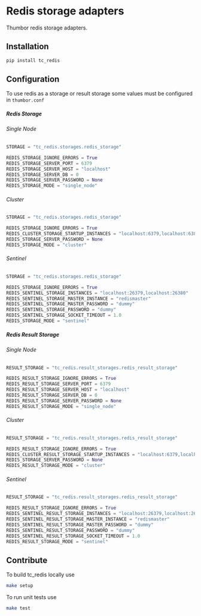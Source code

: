 # Redis storage adapters

Thumbor redis storage adapters.

## Installation

```bash
pip install tc_redis
```

## Configuration

To use redis as a storage or result storage some values must be configured in `thumbor.conf`

##### Redis Storage

###### Single Node
```python
STORAGE = "tc_redis.storages.redis_storage"

REDIS_STORAGE_IGNORE_ERRORS = True
REDIS_STORAGE_SERVER_PORT = 6379
REDIS_STORAGE_SERVER_HOST = "localhost"
REDIS_STORAGE_SERVER_DB = 0
REDIS_STORAGE_SERVER_PASSWORD = None
REDIS_STORAGE_MODE = "single_node"
```

###### Cluster
```python
STORAGE = "tc_redis.storages.redis_storage"

REDIS_STORAGE_IGNORE_ERRORS = True
REDIS_CLUSTER_STORAGE_STARTUP_INSTANCES = "localhost:6379,localhost:6380"
REDIS_STORAGE_SERVER_PASSWORD = None
REDIS_STORAGE_MODE = "cluster"
```

###### Sentinel
```python
STORAGE = "tc_redis.storages.redis_storage"

REDIS_STORAGE_IGNORE_ERRORS = True
REDIS_SENTINEL_STORAGE_INSTANCES = "localhost:26379,localhost:26380"
REDIS_SENTINEL_STORAGE_MASTER_INSTANCE = "redismaster"
REDIS_SENTINEL_STORAGE_MASTER_PASSWORD = "dummy"
REDIS_SENTINEL_STORAGE_PASSWORD = "dummy"
REDIS_SENTINEL_STORAGE_SOCKET_TIMEOUT = 1.0
REDIS_STORAGE_MODE = "sentinel"
```

##### Redis Result Storage

###### Single Node
```python
RESULT_STORAGE = "tc_redis.result_storages.redis_result_storage"

REDIS_RESULT_STORAGE_IGNORE_ERRORS = True
REDIS_RESULT_STORAGE_SERVER_PORT = 6379
REDIS_RESULT_STORAGE_SERVER_HOST = "localhost"
REDIS_RESULT_STORAGE_SERVER_DB = 0
REDIS_RESULT_STORAGE_SERVER_PASSWORD = None
REDIS_RESULT_STORAGE_MODE = "single_node"
```

###### Cluster
```python
RESULT_STORAGE = "tc_redis.result_storages.redis_result_storage"

REDIS_RESULT_STORAGE_IGNORE_ERRORS = True
REDIS_CLUSTER_RESULT_STORAGE_STARTUP_INSTANCES = "localhost:6379,localhost:6380"
REDIS_STORAGE_SERVER_PASSWORD = None
REDIS_RESULT_STORAGE_MODE = "cluster"
```

###### Sentinel
```python
RESULT_STORAGE = "tc_redis.result_storages.redis_result_storage"

REDIS_RESULT_STORAGE_IGNORE_ERRORS = True
REDIS_SENTINEL_RESULT_STORAGE_INSTANCES = "localhost:26379,localhost:26380"
REDIS_SENTINEL_RESULT_STORAGE_MASTER_INSTANCE = "redismaster"
REDIS_SENTINEL_RESULT_STORAGE_MASTER_PASSWORD = "dummy"
REDIS_SENTINEL_RESULT_STORAGE_PASSWORD = "dummy"
REDIS_SENTINEL_RESULT_STORAGE_SOCKET_TIMEOUT = 1.0
REDIS_RESULT_STORAGE_MODE = "sentinel"
```
## Contribute

To build tc_redis locally use

```bash
make setup
```

To run unit tests use

```bash
make test
```
